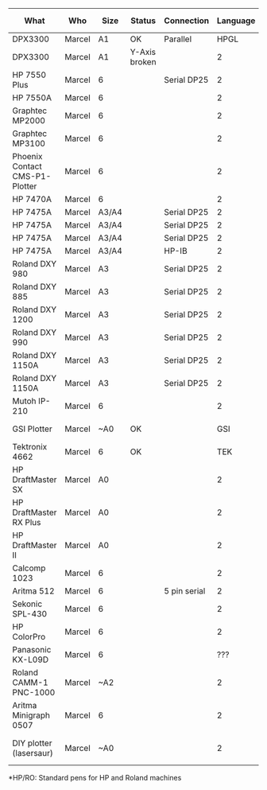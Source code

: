 

| What                           | Who    | Size  | Status            | Connection   | Language | Pen connection    |
|--------------------------------|----------|-------|-------------------|--------------|----------|-------------------|
| DPX3300                        | Marcel | A1    | OK                | Parallel     | HPGL     | *HP/RO            |
| DPX3300                        | Marcel | A1    | Y-Axis <br>broken |              | 2        | HP/RO             |
| HP 7550 Plus                   | Marcel | 6     |                   | Serial DP25  | 2        |                   |
| HP 7550A                       | Marcel | 6     |                   |              | 2        |                   |
| Graphtec MP2000                | Marcel | 6     |                   |              | 2        |                   |
| Graphtec MP3100                | Marcel | 6     |                   |              | 2        |                   |
| Phoenix Contact CMS-P1-Plotter | Marcel | 6     |                   |              | 2        |                   |
| HP 7470A                       | Marcel | 6     |                   |              | 2        |                   |
| HP 7475A                       | Marcel | A3/A4 |                   | Serial DP25  | 2        | HP/RO             |
| HP 7475A                       | Marcel | A3/A4 |                   | Serial DP25  | 2        | HP/RO             |
| HP 7475A                       | Marcel | A3/A4 |                   | Serial DP25  | 2        | HP/RO             |
| HP 7475A                       | Marcel | A3/A4 |                   | HP-IB        | 2        | HP/RO             |
| Roland DXY 980                 | Marcel | A3    |                   | Serial DP25             | 2        | HP/RO             |
| Roland DXY 885                 | Marcel | A3    |                   | Serial DP25             | 2        | HP/RO             |
| Roland DXY 1200                | Marcel | A3    |                   | Serial DP25             | 2        | HP/RO             |
| Roland DXY 990                 | Marcel | A3    |                   | Serial DP25             | 2        |                   |
| Roland DXY 1150A               | Marcel | A3    |                   | Serial DP25             | 2        |                   |
| Roland DXY 1150A               | Marcel | A3    |                   | Serial DP25             | 2        |                   |
| Mutoh IP-210                   | Marcel | 6     |                   |              | 2        |                   |
| GSI Plotter                    | Marcel | ~A0   | OK                |              | GSI      | GSI Adapter       |
| Tektronix 4662                 | Marcel | 6     | OK                |              | TEK      | Rotring Isograph  |
| HP DraftMaster SX              | Marcel | A0    |                   |              | 2        |                   |
| HP DraftMaster RX Plus         | Marcel | A0    |                   |              | 2        |                   |
| HP DraftMaster II              | Marcel | A0    |                   |              | 2        |                   |
| Calcomp 1023                   | Marcel | 6     |                   |              | 2        | Calcomp pens      |
| Aritma 512                     | Marcel | 6     |                   | 5 pin serial | 2        |                   |
| Sekonic SPL-430                | Marcel | 6     |                   |              | 2        |                   |
| HP ColorPro                    | Marcel | 6     |                   |              | 2        |                   |
| Panasonic KX-L09D              | Marcel | 6     |                   |              | ???      |                   |
| Roland CAMM-1 PNC-1000         | Marcel | ~A2   |                   |              | 2        | HP/RO             |
| Aritma Minigraph 0507          | Marcel | 6     |                   |              | 2        |                   |
| DIY plotter (lasersaur)        | Marcel | ~A0   |                   |              | 2        | max diameter 23mm |

*HP/RO: Standard pens for HP and Roland machines